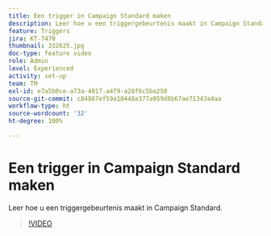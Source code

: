 ```yaml
---
title: Een trigger in Campaign Standard maken
description: Leer hoe u een triggergebeurtenis maakt in Campaign Standard.
feature: Triggers
jira: KT-7470
thumbnail: 332625.jpg
doc-type: feature video
role: Admin
level: Experienced
activity: set-up
team: TM
exl-id: e7a5b0ce-a73a-4017-a4f9-a28f6c5ba250
source-git-commit: c84867ef59a10448a377a959d0b67ae71343a4aa
workflow-type: ht
source-wordcount: '32'
ht-degree: 100%

---
```


# Een trigger in Campaign Standard maken

Leer hoe u een triggergebeurtenis maakt in Campaign Standard.

>[!VIDEO](https://video.tv.adobe.com/v/332625?quality=12&learn=on)
